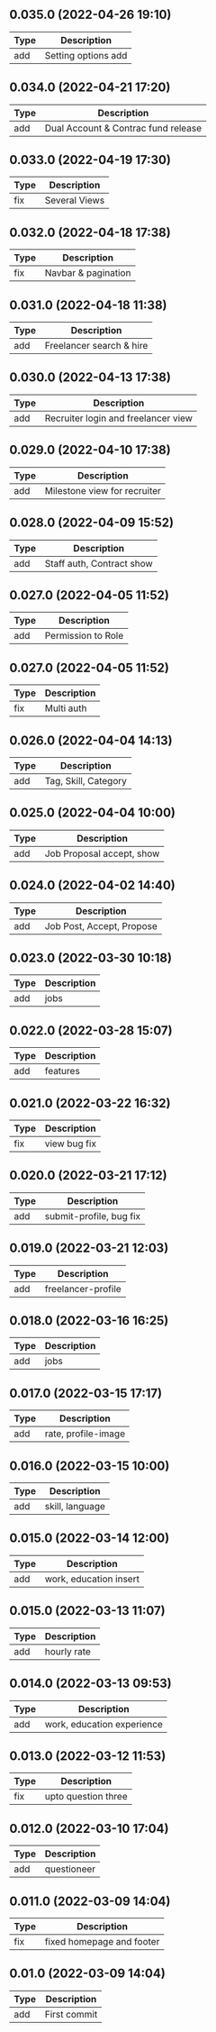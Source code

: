 ## 0.035.0 (2022-04-26 19:10)

| Type | Description         |
| ---- | ------------------- |
| add  | Setting options add |

## 0.034.0 (2022-04-21 17:20)

| Type | Description                         |
| ---- | ----------------------------------- |
| add  | Dual Account & Contrac fund release |

## 0.033.0 (2022-04-19 17:30)

| Type | Description   |
| ---- | ------------- |
| fix  | Several Views |

## 0.032.0 (2022-04-18 17:38)

| Type | Description         |
| ---- | ------------------- |
| fix  | Navbar & pagination |

## 0.031.0 (2022-04-18 11:38)

| Type | Description              |
| ---- | ------------------------ |
| add  | Freelancer search & hire |

## 0.030.0 (2022-04-13 17:38)

| Type | Description                         |
| ---- | ----------------------------------- |
| add  | Recruiter login and freelancer view |

## 0.029.0 (2022-04-10 17:38)

| Type | Description                  |
| ---- | ---------------------------- |
| add  | Milestone view for recruiter |

## 0.028.0 (2022-04-09 15:52)

| Type | Description               |
| ---- | ------------------------- |
| add  | Staff auth, Contract show |

## 0.027.0 (2022-04-05 11:52)

| Type | Description        |
| ---- | ------------------ |
| add  | Permission to Role |

## 0.027.0 (2022-04-05 11:52)

| Type | Description |
| ---- | ----------- |
| fix  | Multi auth  |

## 0.026.0 (2022-04-04 14:13)

| Type | Description          |
| ---- | -------------------- |
| add  | Tag, Skill, Category |

## 0.025.0 (2022-04-04 10:00)

| Type | Description               |
| ---- | ------------------------- |
| add  | Job Proposal accept, show |

## 0.024.0 (2022-04-02 14:40)

| Type | Description               |
| ---- | ------------------------- |
| add  | Job Post, Accept, Propose |

## 0.023.0 (2022-03-30 10:18)

| Type | Description |
| ---- | ----------- |
| add  | jobs        |

## 0.022.0 (2022-03-28 15:07)

| Type | Description |
| ---- | ----------- |
| add  | features    |

## 0.021.0 (2022-03-22 16:32)

| Type | Description  |
| ---- | ------------ |
| fix  | view bug fix |

## 0.020.0 (2022-03-21 17:12)

| Type | Description             |
| ---- | ----------------------- |
| add  | submit-profile, bug fix |

## 0.019.0 (2022-03-21 12:03)

| Type | Description        |
| ---- | ------------------ |
| add  | freelancer-profile |

## 0.018.0 (2022-03-16 16:25)

| Type | Description |
| ---- | ----------- |
| add  | jobs        |

## 0.017.0 (2022-03-15 17:17)

| Type | Description         |
| ---- | ------------------- |
| add  | rate, profile-image |

## 0.016.0 (2022-03-15 10:00)

| Type | Description     |
| ---- | --------------- |
| add  | skill, language |

## 0.015.0 (2022-03-14 12:00)

| Type | Description            |
| ---- | ---------------------- |
| add  | work, education insert |

## 0.015.0 (2022-03-13 11:07)

| Type | Description |
| ---- | ----------- |
| add  | hourly rate |

## 0.014.0 (2022-03-13 09:53)

| Type | Description                |
| ---- | -------------------------- |
| add  | work, education experience |

## 0.013.0 (2022-03-12 11:53)

| Type | Description         |
| ---- | ------------------- |
| fix  | upto question three |

## 0.012.0 (2022-03-10 17:04)

| Type | Description |
| ---- | ----------- |
| add  | questioneer |

## 0.011.0 (2022-03-09 14:04)

| Type | Description               |
| ---- | ------------------------- |
| fix  | fixed homepage and footer |

## 0.01.0 (2022-03-09 14:04)

| Type | Description  |
| ---- | ------------ |
| add  | First commit |
